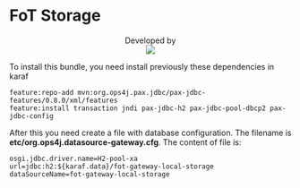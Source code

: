 # FoT Storage

<p align="center">
	Developed by </br>
  <img src="https://wiki.dcc.ufba.br/pub/SmartUFBA/ProjectLogo/wiserufbalogo.jpg"/>
</p>

To install this bundle, you need install previously these dependencies in karaf
```
feature:repo-add mvn:org.ops4j.pax.jdbc/pax-jdbc-features/0.8.0/xml/features
feature:install transaction jndi pax-jdbc-h2 pax-jdbc-pool-dbcp2 pax-jdbc-config
```

After this you need create a file with database configuration. The filename is **etc/org.ops4j.datasource-gateway.cfg**. The content of file is:

```
osgi.jdbc.driver.name=H2-pool-xa
url=jdbc:h2:${karaf.data}/fot-gateway-local-storage
dataSourceName=fot-gateway-local-storage
```
</p>
